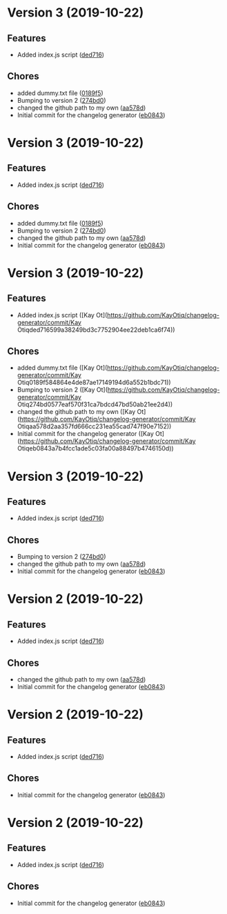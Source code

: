 # Version 3 (2019-10-22)

## Features
* Added index.js script ([ded716](https://github.com/KayOtiq/changelog-generator/commit/ded716599a38249bd3c7752904ee22deb1ca6f74))

## Chores
* added dummy.txt file ([0189f5](https://github.com/KayOtiq/changelog-generator/commit/0189f584864e4de87ae17149194d6a552b1bdc71))
* Bumping to version 2 ([274bd0](https://github.com/KayOtiq/changelog-generator/commit/274bd0577eaf570f31ca7bdcd47bd50ab21ee2d4))
* changed the github path to my own ([aa578d](https://github.com/KayOtiq/changelog-generator/commit/aa578d2aa357fd666cc231ea55cad747f90e7152))
* Initial commit for the changelog generator ([eb0843](https://github.com/KayOtiq/changelog-generator/commit/eb0843a7b4fcc1ade5c03fa00a88497b4746150d))

# Version 3 (2019-10-22)

## Features
* Added index.js script ([ded716](https://github.com/KayOtiq/changelog-generator/commit/ded716599a38249bd3c7752904ee22deb1ca6f74))

## Chores
* added dummy.txt file ([0189f5](https://github.com/KayOtiq/changelog-generator/commit/0189f584864e4de87ae17149194d6a552b1bdc71))
* Bumping to version 2 ([274bd0](https://github.com/KayOtiq/changelog-generator/commit/274bd0577eaf570f31ca7bdcd47bd50ab21ee2d4))
* changed the github path to my own ([aa578d](https://github.com/KayOtiq/changelog-generator/commit/aa578d2aa357fd666cc231ea55cad747f90e7152))
* Initial commit for the changelog generator ([eb0843](https://github.com/KayOtiq/changelog-generator/commit/eb0843a7b4fcc1ade5c03fa00a88497b4746150d))

# Version 3 (2019-10-22)

## Features
* Added index.js script ([Kay Ot](https://github.com/KayOtiq/changelog-generator/commit/Kay Otiqded716599a38249bd3c7752904ee22deb1ca6f74))

## Chores
* added dummy.txt file ([Kay Ot](https://github.com/KayOtiq/changelog-generator/commit/Kay Otiq0189f584864e4de87ae17149194d6a552b1bdc71))
* Bumping to version 2 ([Kay Ot](https://github.com/KayOtiq/changelog-generator/commit/Kay Otiq274bd0577eaf570f31ca7bdcd47bd50ab21ee2d4))
* changed the github path to my own ([Kay Ot](https://github.com/KayOtiq/changelog-generator/commit/Kay Otiqaa578d2aa357fd666cc231ea55cad747f90e7152))
* Initial commit for the changelog generator ([Kay Ot](https://github.com/KayOtiq/changelog-generator/commit/Kay Otiqeb0843a7b4fcc1ade5c03fa00a88497b4746150d))

# Version 3 (2019-10-22)

## Features
* Added index.js script ([ded716](https://github.com/KayOtiq/changelog-generator/commit/ded716599a38249bd3c7752904ee22deb1ca6f74))

## Chores
* Bumping to version 2 ([274bd0](https://github.com/KayOtiq/changelog-generator/commit/274bd0577eaf570f31ca7bdcd47bd50ab21ee2d4))
* changed the github path to my own ([aa578d](https://github.com/KayOtiq/changelog-generator/commit/aa578d2aa357fd666cc231ea55cad747f90e7152))
* Initial commit for the changelog generator ([eb0843](https://github.com/KayOtiq/changelog-generator/commit/eb0843a7b4fcc1ade5c03fa00a88497b4746150d))

# Version 2 (2019-10-22)

## Features
* Added index.js script ([ded716](https://github.com/KayOtiq/changelog-generator/commit/ded716599a38249bd3c7752904ee22deb1ca6f74))

## Chores
* changed the github path to my own ([aa578d](https://github.com/KayOtiq/changelog-generator/commit/aa578d2aa357fd666cc231ea55cad747f90e7152))
* Initial commit for the changelog generator ([eb0843](https://github.com/KayOtiq/changelog-generator/commit/eb0843a7b4fcc1ade5c03fa00a88497b4746150d))

# Version 2 (2019-10-22)

## Features
* Added index.js script ([ded716](https://github.com/jackyef/changelog-generator/commit/ded716599a38249bd3c7752904ee22deb1ca6f74))

## Chores
* Initial commit for the changelog generator ([eb0843](https://github.com/jackyef/changelog-generator/commit/eb0843a7b4fcc1ade5c03fa00a88497b4746150d))

# Version 2 (2019-10-22)

## Features
* Added index.js script ([ded716](https://github.com/jackyef/changelog-generator/commit/ded716599a38249bd3c7752904ee22deb1ca6f74))

## Chores
* Initial commit for the changelog generator ([eb0843](https://github.com/jackyef/changelog-generator/commit/eb0843a7b4fcc1ade5c03fa00a88497b4746150d))

